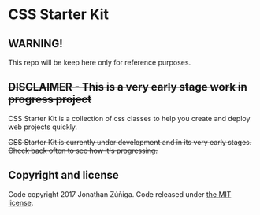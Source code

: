 # CSS Starter Kit

## WARNING!

This repo will be keep here only for reference purposes.

## ~~DISCLAIMER - This is a very early stage work in progress project~~

CSS Starter Kit is a collection of css classes to help you create and deploy web projects quickly.

~~CSS Starter Kit is currently under development and in its very early stages. Check back often to see how it's progressing.~~

## Copyright and license

Code copyright 2017 Jonathan Zúñiga. Code released under [the MIT license](https://github.com/jonathanzuniga/css-starter-kit/blob/master/LICENSE).
